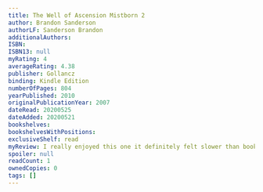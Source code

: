```yaml
---
title: The Well of Ascension Mistborn 2
author: Brandon Sanderson
authorLF: Sanderson Brandon
additionalAuthors: 
ISBN: 
ISBN13: null
myRating: 4
averageRating: 4.38
publisher: Gollancz
binding: Kindle Edition
numberOfPages: 804
yearPublished: 2010
originalPublicationYear: 2007
dateRead: 20200525
dateAdded: 20200521
bookshelves: 
bookshelvesWithPositions: 
exclusiveShelf: read
myReview: I really enjoyed this one it definitely felt slower than book one and had a strong focus on the development of the characters so there were times here and there where I got a little bored and wished to get to some action but even those boring parts were rich and purposeful Lots of nice surprises and plot twists I cant wait to read book 3
spoiler: null
readCount: 1
ownedCopies: 0
tags: []
---
```


